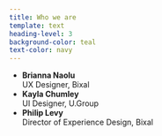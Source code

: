 ```yaml
---
title: Who we are
template: text
heading-level: 3
background-color: teal
text-color: navy
---
```


- **Brianna Naolu**  
UX Designer, Bixal
- **Kayla Chumley**  
UI Designer, U.Group
- **Philip Levy**  
Director of Experience Design, Bixal